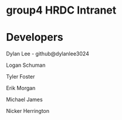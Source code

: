# group4 HRDC Intranet

# Developers
Dylan Lee - github@dylanlee3024

Logan Schuman

Tyler Foster

Erik Morgan

Michael James

Nicker Herrington
